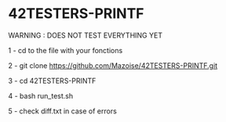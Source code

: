 # 42TESTERS-PRINTF


WARNING : DOES NOT TEST EVERYTHING YET

1 - cd to the file with your fonctions

2 - git clone https://github.com/Mazoise/42TESTERS-PRINTF.git

3 - cd 42TESTERS-PRINTF

4 - bash run_test.sh

5 - check diff.txt in case of errors
